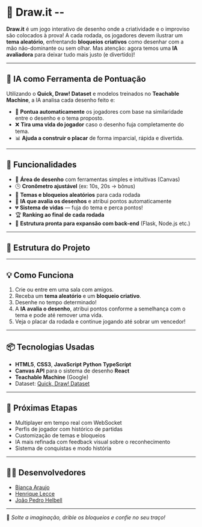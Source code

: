 # 🎨 Draw.it -- 

**Draw.it** é um jogo interativo de desenho onde a criatividade e o improviso são colocados à prova! A cada rodada, os jogadores devem ilustrar um **tema aleatório**, enfrentando **bloqueios criativos** como desenhar com a mão não-dominante ou sem olhar. Mas atenção: agora temos uma **IA avaliadora** para deixar tudo mais justo (e divertido)!

---

## 🧠 IA como Ferramenta de Pontuação

Utilizando o **Quick, Draw! Dataset** e modelos treinados no **Teachable Machine**, a IA analisa cada desenho feito e:

- 🎯 **Pontua automaticamente** os jogadores com base na similaridade entre o desenho e o tema proposto.
- ❌ **Tira uma vida do jogador** caso o desenho fuja completamente do tema.
- 📊 **Ajuda a construir o placar** de forma imparcial, rápida e divertida.

---

## 🚀 Funcionalidades

- 🎨 **Área de desenho** com ferramentas simples e intuitivas (Canvas)
- 🕒 **Cronômetro ajustável** (ex: 10s, 20s -> bônus)
- 🎯 **Temas e bloqueios aleatórios** para cada rodada
- 🤖 **IA que avalia os desenhos** e atribui pontos automaticamente
- 💔 **Sistema de vidas** — fuja do tema e perca pontos!
- 🏆 **Ranking ao final de cada rodada**
- 🔧 **Estrutura pronta para expansão com back-end** (Flask, Node.js etc.)

---

## 📁 Estrutura do Projeto



---

## 💡 Como Funciona

1. Crie ou entre em uma sala com amigos.
2. Receba um **tema aleatório** e um **bloqueio criativo**.
3. Desenhe no tempo determinado!
4. A **IA avalia o desenho**, atribui pontos conforme a semelhança com o tema e pode até remover uma vida.
5. Veja o placar da rodada e continue jogando até sobrar um vencedor!

---

## 📦 Tecnologias Usadas

- **HTML5**, **CSS3**, **JavaScript** **Python** **TypeScript**
- **Canvas API** para o sistema de desenho **React**
- **Teachable Machine** (Google)
- Dataset: [Quick, Draw! Dataset](https://quickdraw.withgoogle.com/data)

---

## 🌱 Próximas Etapas

- Multiplayer em tempo real com WebSocket
- Perfis de jogador com histórico de partidas
- Customização de temas e bloqueios
- IA mais refinada com feedback visual sobre o reconhecimento
- Sistema de conquistas e modo história

---

## 👨‍💻 Desenvolvedores

- [Bianca Araujo](https://github.com/araujozb)
- [Henrique Lecce](https://github.com/hqlcc)
- [João Pedro Helbell](https://github.com/joaohelbel)

---

🎉 *Solte a imaginação, drible os bloqueios e confie no seu traço!*
